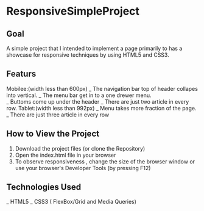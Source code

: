 # ResponsiveSimpleProject

## Goal
 A simple project that I intended to implement  a page primarily to has a showcase for responsive  techniques by using HTML5 and CSS3.

## Featurs
 Mobilee:(width less than 600px)
         _ The navigation bar top of header collapes into vertical.
         _ The menu bar get in to a one drewer menu.  
         _ Buttoms come up under the header
         _ There are just two article in every row.
 Tablet:(width less than 992px)
         _ Menu takes more fraction of the page. 
         _ There are just three article in every row

## How to View the Project
 1. Download the project files (or clone the Repository)
 2. Open the index.html file in your browser
 3. To observe responsiveness , change the size of the browser window or use your browser's Developer Tools (by pressing F12)

## Technologies Used
 _ HTML5
 _ CSS3 ( FlexBox/Grid and Media Queries)


